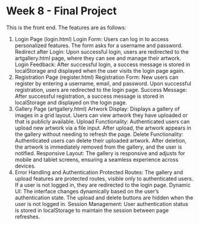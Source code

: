 # Week 8 - Final Project

This is the front end. The features are as follows:
1. Login Page (login.html)
Login Form: Users can log in to access personalized features. The form asks for a username and password.
Redirect after Login: Upon successful login, users are redirected to the artgallery.html page, where they can see and manage their artwork.
Login Feedback: After successful login, a success message is stored in localStorage and displayed when the user visits the login page again.
2. Registration Page (register.html)
Registration Form: New users can register by entering a username, email, and password. Upon successful registration, users are redirected to the login page.
Success Message: After successful registration, a success message is stored in localStorage and displayed on the login page.
3. Gallery Page (artgallery.html)
Artwork Display: Displays a gallery of images in a grid layout. Users can view artwork they have uploaded or that is publicly available.
Upload Functionality: Authenticated users can upload new artwork via a file input. After upload, the artwork appears in the gallery without needing to refresh the page.
Delete Functionality: Authenticated users can delete their uploaded artwork. After deletion, the artwork is immediately removed from the gallery, and the user is notified.
Responsive Layout: The gallery is responsive and adjusts for mobile and tablet screens, ensuring a seamless experience across devices.
4. Error Handling and Authentication
Protected Routes: The gallery and upload features are protected routes, visible only to authenticated users. If a user is not logged in, they are redirected to the login page.
Dynamic UI: The interface changes dynamically based on the user’s authentication state. The upload and delete buttons are hidden when the user is not logged in.
Session Management: User authentication status is stored in localStorage to maintain the session between page refreshes.